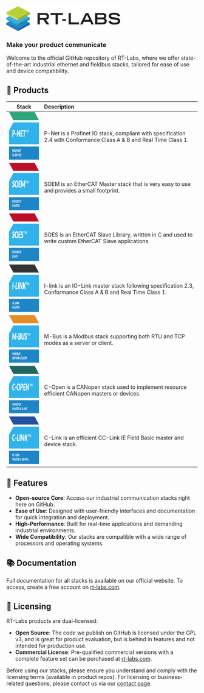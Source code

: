  <div align="left">
  <picture>
    <source
    srcset="./images/rtlabs_logo_white_text.png"
    media="(prefers-color-scheme: dark)"
    />
    <img
    src="./images/rtlabs_logo.png"
    alt="RT-Labs AB Logo"
    width="300"
    />
  </picture>
</div>

### **Make your product communicate**

Welcome to the official GitHub repository of RT-Labs, where we offer state-of-the-art industrial ethernet and fieldbus stacks, tailored for ease of use and device compatibility.

## 💾 Products
|Stack|Description|
|:---:|:-|
| <a href="https://github.com/rtlabs-com/p-net"> <img src="./images/p-net.svg" alt="P-Net" style="height: 125px; width:125px;"/> </a>  | P-Net is a Profinet IO stack, compliant with specification 2.4 with Conformance Class A & B and Real Time Class 1. |
| <a href="https://github.com/OpenEtherCATsociety/SOEM"> <img src="./images/soem.svg" alt="SOEM" style="height: 125px; width:125px;"/> </a>  | SOEM is an EtherCAT Master stack that is very easy to use and provides a small footprint. |
| <a href="https://github.com/OpenEtherCATsociety/SOES"> <img src="./images/soes.svg" alt="SOES" style="height: 125px; width:125px;"/> </a>  | SOES is an EtherCAT Slave Library, written in C and used to write custom EtherCAT Slave applications. |
| <a href="https://github.com/rtlabs-com/i-link"> <img src="./images/i-link.svg" alt="I-Link" style="height: 125px; width:125px;"/> </a>  | I-link is an IO-Link master stack following specification 2.3, Conformance Class A & B and Real Time Class 1. |
| <a href="https://github.com/rtlabs-com/m-bus"> <img src="./images/m-bus.svg" alt="M-Bus" style="height: 125px; width:125px;"/> </a>  | M-Bus is a Modbus stack supporting both RTU and TCP modes as a server or client. |
| <a href="https://github.com/rtlabs-com/c-open"> <img src="./images/c-open.svg" alt="C-Open" style="height: 125px; width:125px;"/> </a>  | C-Open is a CANopen stack used to implement resource efficient CANopen masters or devices. |
| <a href="https://github.com/rtlabs-com/c-link"> <img src="./images/c-link_master_device.svg" alt="C-Link" style="height: 125px; width:125px;"/> </a>  | C-Link is an efficient CC-Link IE Field Basic master and device stack. |

## 🌟 Features

- **Open-source Core**: Access our industrial communication stacks right here on GitHub.
- **Ease of Use**: Designed with user-friendly interfaces and documentation for quick integration and deployment.
- **High-Performance**: Built for real-time applications and demanding industrial environments.
- **Wide Compatibility**: Our stacks are compatible with a wide range of processors and operating systems.

## 📚 Documentation

Full documentation for all stacks is available on our official website. To access, create a free account on [rt-labs.com](https://rt-labs.com).

## 📄 Licensing

RT-Labs products are dual-licensed:

- **Open Source**: The code we publish on GitHub is licensed under the GPL v3, and is great for product evaluation, but is behind in features and not intended for production use.
- **Commercial License**: Pre-qualified commercial versions with a complete feature set can be purchased at [rt-labs.com](https://rt-labs.com).

Before using our stacks, please ensure you understand and comply with the licensing terms (available in product repos). For licensing or business-related questions, please contact us via our [contact page](https://rt-labs.com/contacts/).
